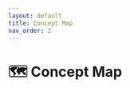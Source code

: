 ```yaml
---
layout: default
title: Concept Map
nav_order: 2
---
```


# 🗺 Concept Map

<div id="concept-map"></div>

<script src="{{ '/assets/js/concept-map.js' | relative_url }}"></script>
